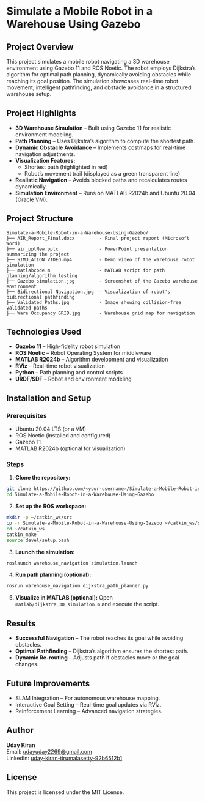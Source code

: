 # Simulate a Mobile Robot in a Warehouse Using Gazebo

## Project Overview

This project simulates a mobile robot navigating a 3D warehouse environment using Gazebo 11 and ROS Noetic. The robot employs Dijkstra’s algorithm for optimal path planning, dynamically avoiding obstacles while reaching its goal position. The simulation showcases real-time robot movement, intelligent pathfinding, and obstacle avoidance in a structured warehouse setup.

## Project Highlights

- **3D Warehouse Simulation** – Built using Gazebo 11 for realistic environment modeling.
- **Path Planning** – Uses Dijkstra’s algorithm to compute the shortest path.
- **Dynamic Obstacle Avoidance** – Implements costmaps for real-time navigation adjustments.
- **Visualization Features:**
  - Shortest path (highlighted in red)
  - Robot’s movement trail (displayed as a green transparent line)
- **Realistic Navigation** – Avoids blocked paths and recalculates routes dynamically.
- **Simulation Environment** – Runs on MATLAB R2024b and Ubuntu 20.04 (Oracle VM).

## Project Structure

```
Simulate-a-Mobile-Robot-in-a-Warehouse-Using-Gazebo/
├── AIR_Report_Final.docx         - Final project report (Microsoft Word)
├── air_pptNew.pptx               - PowerPoint presentation summarizing the project
├── SIMULATION VIDEO.mp4          - Demo video of the warehouse robot simulation
├── matlabcode.m                  - MATLAB script for path planning/algorithm testing
├── Gazebo simulation.jpg         - Screenshot of the Gazebo warehouse environment
├── Bidirectional Navigation.jpg  - Visualization of robot's bidirectional pathfinding
├── Validated Paths.jpg           - Image showing collision-free validated paths
├── Ware Occupancy GRID.jpg       - Warehouse grid map for navigation
```

## Technologies Used

- **Gazebo 11** – High-fidelity robot simulation
- **ROS Noetic** – Robot Operating System for middleware
- **MATLAB R2024b** – Algorithm development and visualization
- **RViz** – Real-time robot visualization
- **Python** – Path planning and control scripts
- **URDF/SDF** – Robot and environment modeling

## Installation and Setup

### Prerequisites

- Ubuntu 20.04 LTS (or a VM)
- ROS Noetic (installed and configured)
- Gazebo 11
- MATLAB R2024b (optional for visualization)

### Steps

1. **Clone the repository:**
```bash
git clone https://github.com/<your-username>/Simulate-a-Mobile-Robot-in-a-Warehouse-Using-Gazebo.git
cd Simulate-a-Mobile-Robot-in-a-Warehouse-Using-Gazebo
```

2. **Set up the ROS workspace:**
```bash
mkdir -p ~/catkin_ws/src
cp -r Simulate-a-Mobile-Robot-in-a-Warehouse-Using-Gazebo ~/catkin_ws/src/
cd ~/catkin_ws
catkin_make
source devel/setup.bash
```

3. **Launch the simulation:**
```bash
roslaunch warehouse_navigation simulation.launch
```

4. **Run path planning (optional):**
```bash
rosrun warehouse_navigation dijkstra_path_planner.py
```

5. **Visualize in MATLAB (optional):**
Open `matlab/dijkstra_3D_simulation.m` and execute the script.

## Results

- **Successful Navigation** – The robot reaches its goal while avoiding obstacles.
- **Optimal Pathfinding** – Dijkstra’s algorithm ensures the shortest path.
- **Dynamic Re-routing** – Adjusts path if obstacles move or the goal changes.

## Future Improvements

- SLAM Integration – For autonomous warehouse mapping.
- Interactive Goal Setting – Real-time goal updates via RViz.
- Reinforcement Learning – Advanced navigation strategies.

## Author

**Uday Kiran**  
Email: udayuday2269@gmail.com  
LinkedIn: [uday-kiran-tirumalasetty-92b6512b1](https://www.linkedin.com/in/uday-kiran-tirumalasetty-92b6512b1/)

## License

This project is licensed under the MIT License.
